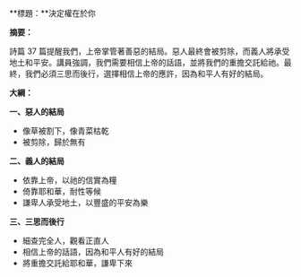 **標題：**決定權在於你

**摘要：**

詩篇 37 篇提醒我們，上帝掌管著善惡的結局。惡人最終會被剪除，而義人將承受地土和平安。講員強調，我們需要相信上帝的話語，並將我們的重擔交託給祂。最終，我們必須三思而後行，選擇相信上帝的應許，因為和平人有好的結局。

**大綱：**

**一、惡人的結局**
* 像草被割下，像青菜枯乾
* 被剪除，歸於無有

**二、義人的結局**
* 依靠上帝，以祂的信實為糧
* 倚靠耶和華，耐性等候
* 謙卑人承受地土，以豐盛的平安為樂

**三、三思而後行**
* 細查完全人，觀看正直人
* 相信上帝的話語，因為和平人有好的結局
* 將重擔交託給耶和華，謙卑下來